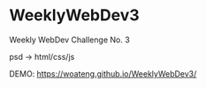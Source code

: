 # WeeklyWebDev3
Weekly WebDev Challenge No. 3

psd -> html/css/js


DEMO:  https://woateng.github.io/WeeklyWebDev3/
